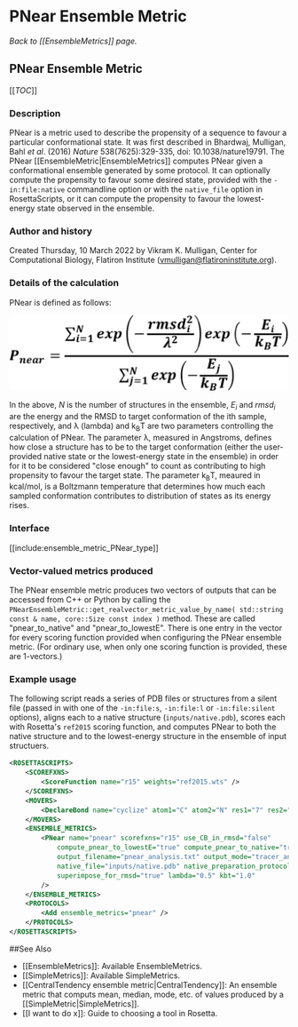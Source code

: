 # PNear Ensemble Metric
*Back to [[EnsembleMetrics]] page.*
## PNear Ensemble Metric

[[_TOC_]]

### Description

PNear is a metric used to describe the propensity of a sequence to favour a particular conformational state.  It was first described in Bhardwaj, Mulligan, Bahl _et al_. (2016) _Nature_ 538(7625):329-335, doi: 10.1038/nature19791.  The PNear [[EnsembleMetric|EnsembleMetrics]] computes PNear given a conformational ensemble generated by some protocol.  It can optionally compute the propensity to favour some desired state, provided with the `-in:file:native` commandline option or with the `native_file` option in RosettaScripts, or it can compute the propensity to favour the lowest-energy state observed in the ensemble.

### Author and history

Created Thursday, 10 March 2022 by Vikram K. Mulligan, Center for Computational Biology, Flatiron Institute (vmulligan@flatironinstitute.org).

### Details of the calculation

PNear is defined as follows:

![Expression defining PNear](/scripting_documentation/RosettaScripts/EnsembleMetrics/ensemble_metric_pages/PNear_Eqn.png)

In the above, _N_ is the number of structures in the ensemble, _E<sub>i</sub>_ and _rmsd<sub>i</sub>_ are the energy and the RMSD to target conformation of the ith sample, respectively, and λ (lambda) and k<sub>B</sub>T are two parameters controlling the calculation of PNear.  The parameter λ, measured in Angstroms, defines how close a structure has to be to the target conformation (either the user-provided native state or the lowest-energy state in the ensemble) in order for it to be considered "close enough" to count as contributing to high propensity to favour the target state.  The parameter k<sub>B</sub>T, meaured in kcal/mol, is a Boltzmann temperature that determines how much each sampled conformation contributes to distribution of states as its energy rises.

### Interface

[[include:ensemble_metric_PNear_type]]

### Vector-valued metrics produced

The PNear ensemble metric produces two vectors of outputs that can be accessed from C++ or Python by calling the `PNearEnsembleMetric::get_realvector_metric_value_by_name( std::string const & name, core::Size const index )` method.  These are called "pnear_to_native" and "pnear_to_lowestE".  There is one entry in the vector for every scoring function provided when configuring the PNear ensemble metric.  (For ordinary use, when only one scoring function is provided, these are 1-vectors.)

### Example usage

The following script reads a series of PDB files or structures from a silent file (passed in with one of the `-in:file:s`, `-in:file:l` or `-in:file:silent` options), aligns each to a native structure (`inputs/native.pdb`), scores each with Rosetta's `ref2015` scoring function, and computes PNear to both the native structure and to the lowest-energy structure in the ensemble of input structuers.


```xml
<ROSETTASCRIPTS>
	<SCOREFXNS>
		<ScoreFunction name="r15" weights="ref2015.wts" />
	</SCOREFXNS>
	<MOVERS>
		<DeclareBond name="cyclize" atom1="C" atom2="N" res1="7" res2="1" />
	</MOVERS>
	<ENSEMBLE_METRICS>
		<PNear name="pnear" scorefxns="r15" use_CB_in_rmsd="false"
			compute_pnear_to_lowestE="true" compute_pnear_to_native="true"
			output_filename="pnear_analysis.txt" output_mode="tracer_and_file"
			native_file="inputs/native.pdb" native_preparation_protocol="cyclize"
			superimpose_for_rmsd="true" lambda="0.5" kbt="1.0"
		/>
	</ENSEMBLE_METRICS>
	<PROTOCOLS>
		<Add ensemble_metrics="pnear" />
	</PROTOCOLS>
</ROSETTASCRIPTS>
```

##See Also

* [[EnsembleMetrics]]: Available EnsembleMetrics.
* [[SimpleMetrics]]: Available SimpleMetrics.
* [[CentralTendency ensemble metric|CentralTendency]]: An ensemble metric that computs mean, median, mode, etc. of values produced by a [[SimpleMetric|SimpleMetrics]].
* [[I want to do x]]: Guide to choosing a tool in Rosetta.